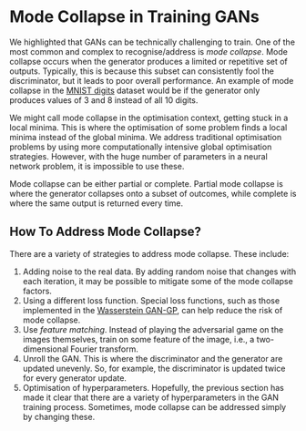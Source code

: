 # Mode Collapse in Training GANs

We highlighted that GANs can be technically challenging to train. 
One of the most common and complex to recognise/address is *mode collapse*. 
Mode collapse occurs when the generator produces a limited or repetitive set of outputs. 
Typically, this is because this subset can consistently fool the discriminator, but it leads to poor overall performance. 
An example of mode collapse in the [MNIST digits](../setup/datasets.ipynb) dataset would be if the generator only produces values of 3 and 8 instead of all 10 digits. 

We might call mode collapse in the optimisation context, getting stuck in a local minima. 
This is where the optimisation of some problem finds a local minima instead of the global minima. 
We address traditional optimisation problems by using more computationally intensive global optimisation strategies. 
However, with the huge number of parameters in a neural network problem, it is impossible to use these. 

Mode collapse can be either partial or complete. 
Partial mode collapse is where the generator collapses onto a subset of outcomes, while complete is where the same output is returned every time. 

## How To Address Mode Collapse?

There are a variety of strategies to address mode collapse. 
These include: 

1. Adding noise to the real data. 
    By adding random noise that changes with each iteration, it may be possible to mitigate some of the mode collapse factors. 
2. Using a different loss function. 
    Special loss functions, such as those implemented in the [Wasserstein GAN-GP](https://github.com/Lornatang/WassersteinGAN_GP-PyTorch), can help reduce the risk of mode collapse. 
3.  Use *feature matching*. 
    Instead of playing the adversarial game on the images themselves, train on some feature of the image, i.e., a two-dimensional Fourier transform. 
4. Unroll the GAN. 
    This is where the discriminator and the generator are updated unevenly. 
    So, for example, the discriminator is updated twice for every generator update. 
5. Optimisation of hyperparameters. 
    Hopefully, the previous section has made it clear that there are a variety of hyperparameters in the GAN training process. 
    Sometimes, mode collapse can be addressed simply by changing these. 
